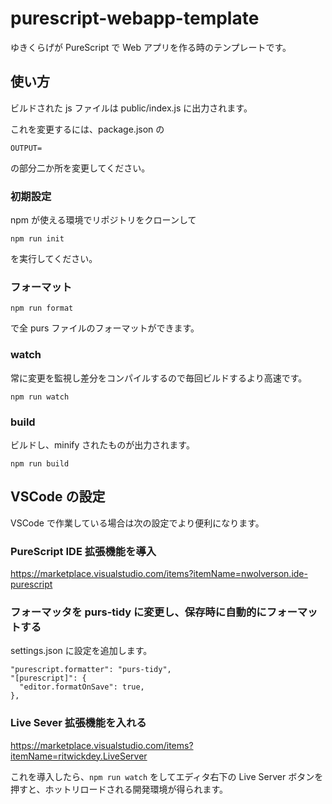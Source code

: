 # purescript-webapp-template

ゆきくらげが PureScript で Web アプリを作る時のテンプレートです。

## 使い方

ビルドされた js ファイルは public/index.js に出力されます。

これを変更するには、package.json の

```
OUTPUT=
```

の部分二か所を変更してください。

### 初期設定

npm が使える環境でリポジトリをクローンして

```
npm run init
```

を実行してください。

### フォーマット

```
npm run format
```

で全 purs ファイルのフォーマットができます。

### watch

常に変更を監視し差分をコンパイルするので毎回ビルドするより高速です。

```
npm run watch
```

### build

ビルドし、minify されたものが出力されます。

```
npm run build
```

## VSCode の設定

VSCode で作業している場合は次の設定でより便利になります。

### PureScript IDE 拡張機能を導入

https://marketplace.visualstudio.com/items?itemName=nwolverson.ide-purescript

### フォーマッタを purs-tidy に変更し、保存時に自動的にフォーマットする

settings.json に設定を追加します。

```
"purescript.formatter": "purs-tidy",
"[purescript]": {
  "editor.formatOnSave": true,
},
```

### Live Sever 拡張機能を入れる

https://marketplace.visualstudio.com/items?itemName=ritwickdey.LiveServer

これを導入したら、`npm run watch` をしてエディタ右下の Live Server ボタンを押すと、ホットリロードされる開発環境が得られます。
